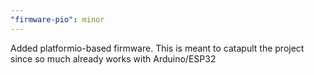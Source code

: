 ```yaml
---
"firmware-pio": minor
---
```


Added platformio-based firmware. This is meant to catapult the project since so much already works with Arduino/ESP32
